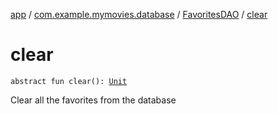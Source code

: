 [app](../../index.md) / [com.example.mymovies.database](../index.md) / [FavoritesDAO](index.md) / [clear](./clear.md)

# clear

`abstract fun clear(): `[`Unit`](https://kotlinlang.org/api/latest/jvm/stdlib/kotlin/-unit/index.html)

Clear all the favorites from the database


